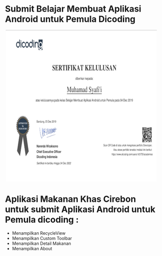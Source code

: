 # Submit Belajar Membuat Aplikasi Android untuk Pemula Dicoding
<p align="center">
  <img width="500" height="500" src="Sertifikat Kelulusan Belajar Membuat Aplikasi Android untuk Pemula.png">
</p>

# Aplikasi Makanan Khas Cirebon untuk submit Aplikasi Android untuk Pemula dicoding :
- Menampilkan RecycleView
- Menampilkan Custom Toolbar
- Menampilkan Detail Makanan
- Menampilkan About
